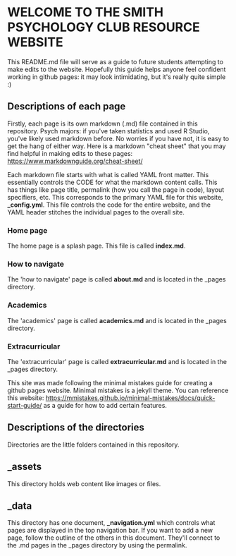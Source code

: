 # WELCOME TO THE SMITH PSYCHOLOGY CLUB RESOURCE WEBSITE

This README.md file will serve as a guide to future students attempting to make edits to the website. 
Hopefully this guide helps anyone feel confident working in github pages: it may look intimidating, but it's really quite simple :)

## Descriptions of each page
Firstly, each page is its own markdown (.md) file contained in this repository. Psych majors: if you've taken statistics and used 
R Studio, you've likely used markdown before. No worries if you have not, it is easy to get the hang of either way. Here is a markdown 
"cheat sheet" that you may find helpful in making edits to these pages: https://www.markdownguide.org/cheat-sheet/ 

Each markdown file starts with what is called YAML front matter. This essentially controls the CODE for what the markdown content calls. 
This has things like page title, permalink (how you call the page in code), layout specifiers, etc. This corresponds to the primary YAML
file for this website, **_config.yml**. This file controls the code for the entire website, and the YAML header stitches the individual 
pages to the overall site.

### Home page
The home page is a splash page. This file is called **index.md**. 

### How to navigate 
The 'how to navigate' page is called **about.md** and is located in the _pages directory.

### Academics
The 'academics' page is called **academics.md** and is located in the _pages directory.

### Extracurricular
The 'extracurricular' page is called **extracurricular.md** and is located in the _pages directory.

This site was made following the minimal mistakes guide for creating a github pages website. Minimal mistakes is a jekyll theme. You can
reference this website: https://mmistakes.github.io/minimal-mistakes/docs/quick-start-guide/ as a guide for how to add certain features.

## Descriptions of the directories
Directories are the little folders contained in this repository.

## _assets
This directory holds web content like images or files. 

## _data
This directory has one document, **_navigation.yml** which controls what pages are displayed in the top navigation bar. If you want to add a 
new page, follow the outline of the others in this document. They'll connect to the .md pages in the _pages directory by using the permalink.
